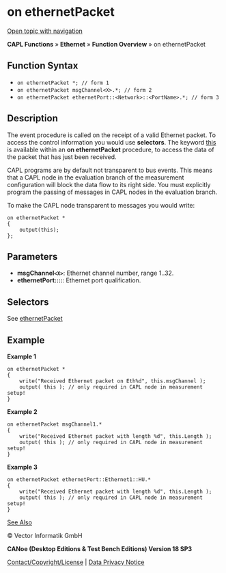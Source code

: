 # on ethernetPacket

[Open topic with navigation](../../../../../CANoeDEFamily.htm#Topics/CAPLFunctions/IP/EventProcedures/CAPLfunctionOnEthernetPacket.md)

**CAPL Functions** » **Ethernet** » **Function Overview** » on ethernetPacket

## Function Syntax

- `on ethernetPacket *; // form 1`
- `on ethernetPacket msgChannel<X>.*; // form 2`
- `on ethernetPacket ethernetPort::<Network>::<PortName>.*; // form 3`

## Description

The event procedure is called on the receipt of a valid Ethernet packet. To access the control information you would use **selectors**. The keyword [this](../../Other/EventProcedures/CAPLfunctionKeywordThis.md) is available within an **on ethernetPacket** procedure, to access the data of the packet that has just been received.

CAPL programs are by default not transparent to bus events. This means that a CAPL node in the evaluation branch of the measurement configuration will block the data flow to its right side. You must explicitly program the passing of messages in CAPL nodes in the evaluation branch.

To make the CAPL node transparent to messages you would write:

```plaintext
on ethernetPacket *
{
    output(this);
};
```

## Parameters

- **msgChannel`<X>`**: Ethernet channel number, range 1..32.
- **ethernetPort::<NetworkName>::<PortName>**: Ethernet port qualification.

## Selectors

See [ethernetPacket](../Objects/CAPLfunctionEthernetPacket.md)

## Example

**Example 1**

```plaintext
on ethernetPacket *
{
    write("Received Ethernet packet on Eth%d", this.msgChannel );
    output( this ); // only required in CAPL node in measurement setup!
}
```

**Example 2**

```plaintext
on ethernetPacket msgChannel1.*
{
    write("Received Ethernet packet with length %d", this.Length );
    output( this ); // only required in CAPL node in measurement setup!
}
```

**Example 3**

```plaintext
on ethernetPacket ethernetPort::Ethernet1::HU.*
{
    write("Received Ethernet packet with length %d", this.Length );
    output( this ); // only required in CAPL node in measurement setup!
}
```

[See Also](javascript:void(0);)

© Vector Informatik GmbH

**CANoe (Desktop Editions & Test Bench Editions) Version 18 SP3**

[Contact/Copyright/License](../../../Shared/ContactCopyrightLicense.md) | [Data Privacy Notice](https://www.vector.com/int/en/company/get-info/privacy-policy/)